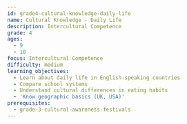 ```yaml
---
id: grade4-cultural-knowledge-daily-life
name: Cultural Knowledge - Daily Life
description: Intercultural Competence
grade: 4
ages:
  - 9
  - 10
focus: Intercultural Competence
difficulty: medium
learning_objectives:
  - Learn about daily life in English-speaking countries
  - Compare school systems
  - Understand cultural differences in eating habits
  - 'Know geographic basics (UK, USA)'
prerequisites:
  - grade-3-cultural-awareness-festivals
---
```


